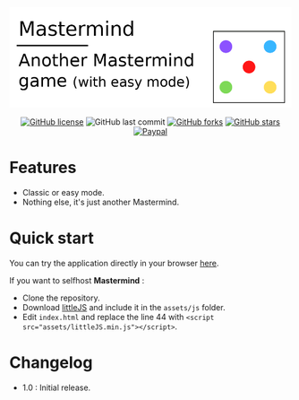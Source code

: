 ![Header](/docs/header.png)

<div align="center">

[![GitHub license](https://img.shields.io/github/license/n-deleforge/mastermind?style=for-the-badge)](https://github.com/n-deleforge/mastermind/blob/main/LICENCE)
![GitHub last commit](https://img.shields.io/github/last-commit/n-deleforge/mastermind?style=for-the-badge)
[![GitHub forks](https://img.shields.io/github/forks/n-deleforge/mastermind?style=for-the-badge)](https://github.com/n-deleforge/mastermind/network)
[![GitHub stars](https://img.shields.io/github/stars/n-deleforge/mastermind?style=for-the-badge)](https://github.com/n-deleforge/mastermind/stargazers)
[![Paypal](https://img.shields.io/badge/DONATE-PAYPAL.ME-lightgrey?style=for-the-badge)](https://www.paypal.com/paypalme/nicolasdeleforge)

</div>

# Features 

- Classic or easy mode.
- Nothing else, it's just another Mastermind.

# Quick start

You can try the application directly in your browser [here](https://nicolas-deleforge.fr/mastermind/).  

If you want to selfhost **Mastermind** :
- Clone the repository.
- Download [littleJS](https://github.com/n-deleforge/littleJS) and include it in the `assets/js` folder.
- Edit `index.html` and replace the line 44 with `<script src="assets/littleJS.min.js"></script>`.

# Changelog

- 1.0 : Initial release.
